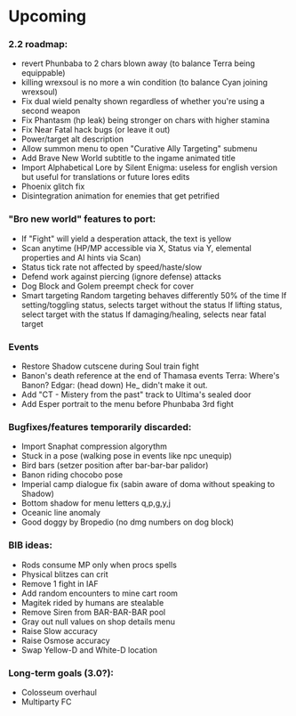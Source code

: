 # Upcoming

### 2.2 roadmap:
- revert Phunbaba to 2 chars blown away (to balance Terra being equippable)
- killing wrexsoul is no more a win condition (to balance Cyan joining wrexsoul)
- Fix dual wield penalty shown regardless of whether you're using a second weapon
- Fix Phantasm (hp leak) being stronger on chars with higher stamina
- Fix Near Fatal hack bugs (or leave it out)
- Power/target alt description 
- Allow summon menu to open "Curative Ally Targeting" submenu
- Add Brave New World subtitle to the ingame animated title
- Import Alphabetical Lore by Silent Enigma: useless for english version but useful for translations or future lores edits
- Phoenix glitch fix
- Disintegration animation for enemies that get petrified

### "Bro new world" features to port:
- If "Fight" will yield a desperation attack, the text is yellow 
- Scan anytime (HP/MP accessible via X, Status via Y, elemental properties and AI hints via Scan)
- Status tick rate not affected by speed/haste/slow
- Defend work against piercing (ignore defense) attacks
- Dog Block and Golem preempt check for cover
- Smart targeting
	Random targeting behaves differently 50% of the time
	If setting/toggling status, selects target without the status
	If lifting status, select target with the status
	If damaging/healing, selects near fatal target

### Events
- Restore Shadow cutscene during Soul train fight
- Banon's death reference at the end of Thamasa events 
	Terra: Where's Banon?
	Edgar: (head down) He_<D> didn't make it out.
- Add "CT - Mistery from the past" track to Ultima's sealed door
- Add Esper portrait to the menu before Phunbaba 3rd fight

### Bugfixes/features temporarily discarded:
- Import Snaphat compression algorythm
- Stuck in a pose (walking pose in events like npc unequip)
- Bird bars (setzer position after bar-bar-bar palidor)
- Banon riding chocobo pose 
- Imperial camp dialogue fix (sabin aware of doma without speaking to Shadow)
- Bottom shadow for menu letters q,p,g,y,j
- Oceanic line anomaly
- Good doggy by Bropedio (no dmg numbers on dog block)

### BIB ideas:
- Rods consume MP only when procs spells
- Physical blitzes can crit
- Remove 1 fight in IAF
- Add random encounters to mine cart room
- Magitek rided by humans are stealable
- Remove Siren from BAR-BAR-BAR pool
- Gray out null values on shop details menu
- Raise Slow accuracy
- Raise Osmose accuracy
- Swap Yellow-D and White-D location

### Long-term goals (3.0?):
- Colosseum overhaul
- Multiparty FC
